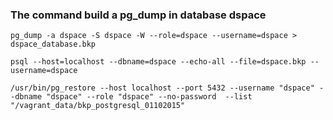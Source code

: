 ### The command build a pg_dump in database dspace

```
pg_dump -a dspace -S dspace -W --role=dspace --username=dspace > dspace_database.bkp
```

```
psql --host=localhost --dbname=dspace --echo-all --file=dspace.bkp --username=dspace
```

```
/usr/bin/pg_restore --host localhost --port 5432 --username "dspace" --dbname "dspace" --role "dspace" --no-password  --list "/vagrant_data/bkp_postgresql_01102015"
```
